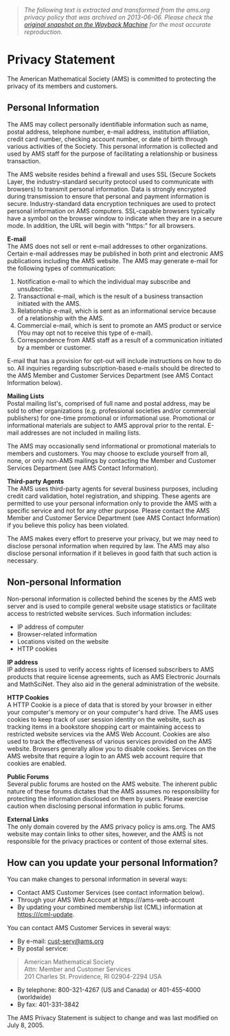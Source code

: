 > *The following text is extracted and transformed from the ams.org privacy policy that was archived on 2013-06-06. Please check the [original snapshot on the Wayback Machine](https://web.archive.org/web/20130606012619id_/http%3A//www.ams.org/about-us/privacy) for the most accurate reproduction.*

# Privacy Statement

The American Mathematical Society (AMS) is committed to protecting the privacy of its members and customers.

## Personal Information

The AMS may collect personally identifiable information such as name, postal address, telephone number, e-mail address, institution affiliation, credit card number, checking account number, or date of birth through various activities of the Society. This personal information is collected and used by AMS staff for the purpose of facilitating a relationship or business transaction.

The AMS website resides behind a firewall and uses SSL (Secure Sockets Layer, the industry-standard security protocol used to communicate with browsers) to transmit personal information. Data is strongly encrypted during transmission to ensure that personal and payment information is secure. Industry-standard data encryption techniques are used to protect personal information on AMS computers. SSL-capable browsers typically have a symbol on the browser window to indicate when they are in a secure mode. In addition, the URL will begin with "https:" for all browsers.

 **E-mail**  
The AMS does not sell or rent e-mail addresses to other organizations. Certain e-mail addresses may be published in both print and electronic AMS publications including the AMS website. The AMS may generate e-mail for the following types of communication:

  1. Notification e-mail to which the individual may subscribe and unsubscribe.
  2. Transactional e-mail, which is the result of a business transaction initiated with the AMS.
  3. Relationship e-mail, which is sent as an informational service because of a relationship with the AMS.
  4. Commercial e-mail, which is sent to promote an AMS product or service (You may opt not to receive this type of e-mail).
  5. Correspondence from AMS staff as a result of a communication initiated by a member or customer.



E-mail that has a provision for opt-out will include instructions on how to do so. All inquiries regarding subscription-based e-mails should be directed to the AMS Member and Customer Services Department (see AMS Contact Information below).

 **Mailing Lists**  
Postal mailing list's, comprised of full name and postal address, may be sold to other organizations (e.g. professional societies and/or commercial publishers) for one-time promotional or informational use. Promotional or informational materials are subject to AMS approval prior to the rental. E-mail addresses are not included in mailing lists.

The AMS may occasionally send informational or promotional materials to members and customers. You may choose to exclude yourself from all, none, or only non-AMS mailings by contacting the Member and Customer Services Department (see AMS Contact Information).

 **Third-party Agents**  
The AMS uses third-party agents for several business purposes, including credit card validation, hotel registration, and shipping. These agents are permitted to use your personal information only to provide the AMS with a specific service and not for any other purpose. Please contact the AMS Member and Customer Service Department (see AMS Contact Information) if you believe this policy has been violated.

The AMS makes every effort to preserve your privacy, but we may need to disclose personal information when required by law. The AMS may also disclose personal information if it believes in good faith that such action is necessary.

## Non-personal Information 

Non-personal information is collected behind the scenes by the AMS web server and is used to compile general website usage statistics or facilitate access to restricted website services. Such information includes:

  * IP address of computer
  * Browser-related information
  * Locations visited on the website
  * HTTP cookies



 **IP address**  
IP address is used to verify access rights of licensed subscribers to AMS products that require license agreements, such as AMS Electronic Journals and MathSciNet. They also aid in the general administration of the website.

 **HTTP Cookies**  
A HTTP Cookie is a piece of data that is stored by your browser in either your computer's memory or on your computer's hard drive. The AMS uses cookies to keep track of user session identity on the website, such as tracking items in a bookstore shopping cart or maintaining access to restricted website services via the AMS Web Account. Cookies are also used to track the effectiveness of various services provided on the AMS website. Browsers generally allow you to disable cookies. Services on the AMS website that require a login to an AMS web account require that cookies are enabled.

 **Public Forums**  
Several public forums are hosted on the AMS website. The inherent public nature of these forums dictates that the AMS assumes no responsibility for protecting the information disclosed on them by users. Please exercise caution when disclosing personal information in public forums.

 **External Links**  
The only domain covered by the AMS privacy policy is ams.org. The AMS website may contain links to other sites, however, and the AMS is not responsible for the privacy practices or content of those external sites.

## How can you update your personal Information?

You can make changes to personal information in several ways:

  * Contact AMS Customer Services (see contact information below).
  * Through your AMS Web Account at https:///ams-web-account
  * By updating your combined membership list (CML) information at [https:///cml-update](https://cml-update/).



You can contact AMS Customer Services in several ways:

  * By e-mail: cust-serv@ams.org
  * By postal service:



> American Mathematical Society  
>  Attn: Member and Customer Services   
>  201 Charles St. Providence, RI 02904-2294 USA   
> 

  * By telephone: 800-321-4267 (US and Canada) or 401-455-4000 (worldwide) 
  * By fax: 401-331-3842 



The AMS Privacy Statement is subject to change and was last modified on July 8, 2005. 

